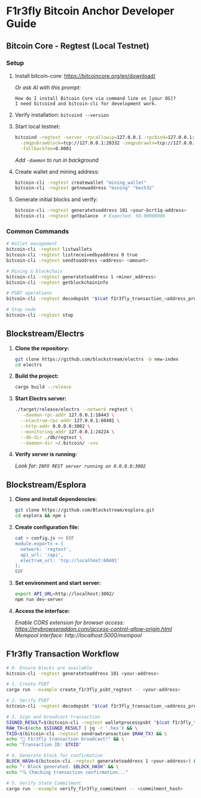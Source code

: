 # F1r3fly Bitcoin Anchor Developer Guide

## Bitcoin Core - Regtest (Local Testnet)

### Setup
1. Install bitcoin-core: https://bitcoincore.org/en/download/ 
   
   *Or ask AI with this prompt:*
   ```
   How do I install Bitcoin Core via command line on [your OS]? 
   I need bitcoind and bitcoin-cli for development work.
   ```

2. Verify installation: `bitcoind --version`
3. Start local testnet:
   ```bash
   bitcoind -regtest -server -rpcallowip=127.0.0.1 -rpcbind=127.0.0.1:18443 \
     -zmqpubrawblock=tcp://127.0.0.1:28332 -zmqpubrawtx=tcp://127.0.0.1:28333 \
     -fallbackfee=0.0001
   ```
   *Add `-daemon` to run in background*

4. Create wallet and mining address:
   ```bash
   bitcoin-cli -regtest createwallet "mining_wallet"
   bitcoin-cli -regtest getnewaddress "mining" "bech32"
   ```

5. Generate initial blocks and verify:
   ```bash
   bitcoin-cli -regtest generatetoaddress 101 <your-bcrt1q-address>
   bitcoin-cli -regtest getbalance  # Expected: 50.00000000
   ```

### Common Commands
```bash
# Wallet management
bitcoin-cli -regtest listwallets
bitcoin-cli -regtest listreceivedbyaddress 0 true
bitcoin-cli -regtest sendtoaddress <address> <amount>

# Mining & blockchain
bitcoin-cli -regtest generatetoaddress 1 <miner_address>
bitcoin-cli -regtest getblockchaininfo

# PSBT operations
bitcoin-cli -regtest decodepsbt "$(cat f1r3fly_transaction_<address_prefix>.psbt)"

# Stop node
bitcoin-cli -regtest stop
```

## Blockstream/Electrs

1. **Clone the repository:**
   ```bash
   git clone https://github.com/blockstream/electrs -b new-index
   cd electrs
   ```

2. **Build the project:**
   ```bash
   cargo build --release
   ```

3. **Start Electrs server:**
   ```bash
   ./target/release/electrs --network regtest \
     --daemon-rpc-addr 127.0.0.1:18443 \
     --electrum-rpc-addr 127.0.0.1:60401 \
     --http-addr 0.0.0.0:3002 \
     --monitoring-addr 127.0.0.1:24224 \
     --db-dir ./db/regtest \
     --daemon-dir ~/.bitcoin/ -vvv
   ```

4. **Verify server is running:**
   
   *Look for: `INFO REST server running on 0.0.0.0:3002`*

## Blockstream/Esplora

1. **Clone and install dependencies:**
   ```bash
   git clone https://github.com/Blockstream/esplora.git
   cd esplora && npm i
   ```

2. **Create configuration file:**
   ```bash
   cat > config.js << EOF
   module.exports = {
     network: 'regtest',
     api_url: '/api',
     electrum_url: 'tcp://localhost:60401'
   };
   EOF
   ```

3. **Set environment and start server:**
   ```bash
   export API_URL=http://localhost:3002/
   npm run dev-server
   ```

4. **Access the interface:**
   
   *Enable CORS extension for browser access: https://mybrowseraddon.com/access-control-allow-origin.html*  
   *Mempool interface: http://localhost:5000/mempool*

## F1r3fly Transaction Workflow

```bash
# 0. Ensure blocks are available
bitcoin-cli -regtest generatetoaddress 101 <your-address>

# 1. Create PSBT
cargo run --example create_f1r3fly_psbt_regtest -- <your-address>

# 2. Verify PSBT
bitcoin-cli -regtest decodepsbt "$(cat f1r3fly_transaction_<address_prefix>.psbt)"

# 3. Sign and broadcast transaction
SIGNED_RESULT=$(bitcoin-cli -regtest walletprocesspsbt "$(cat f1r3fly_transaction_<address_prefix>.psbt)") && \
RAW_TX=$(echo $SIGNED_RESULT | jq -r '.hex') && \
TXID=$(bitcoin-cli -regtest sendrawtransaction $RAW_TX) && \
echo "🎉 F1r3fly transaction broadcast!" && \
echo "Transaction ID: $TXID"

# 4. Generate block for confirmation
BLOCK_HASH=$(bitcoin-cli -regtest generatetoaddress 1 <your-address>) && \
echo "⚡ Block generated: $BLOCK_HASH" && \
echo "🔍 Checking transaction confirmation..."

# 5. Verify State Commitment
cargo run --example verify_f1r3fly_commitment -- <commitment_hash>
``` 